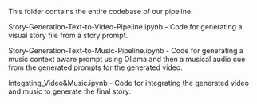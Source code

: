 This folder contains the entire codebase of our pipeline.

Story-Generation-Text-to-Video-Pipeline.ipynb - Code for generating a visual story file from a story prompt.

Story-Generation-Text-to-Music-Pipeline.ipynb - Code for generating a music context aware prompt using Ollama and then a musical audio cue from the generated prompts for the generated video.

Integating_Video&Music.ipynb - Code for integrating the generated video and music to generate the final story.

